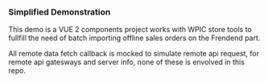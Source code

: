 ### Simplified Demonstration

This demo is a VUE 2 components project works with WPIC store tools to fullfill the need of batch importing offline sales orders on the Frendend part.

All remote data fetch callback is mocked to simulate remote api request, for remote api gatesways and server info, none of these is envolved in this repo.
